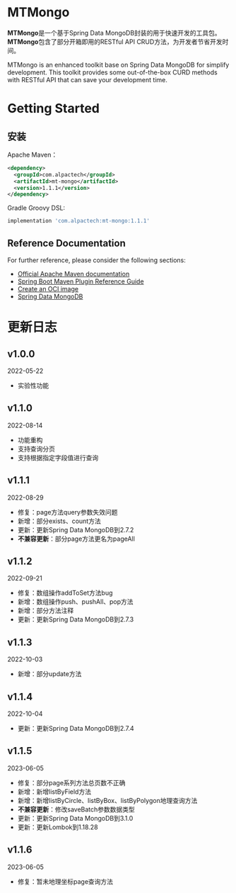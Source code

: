 # MTMongo

**MTMongo**是一个基于Spring Data MongoDB封装的用于快速开发的工具包。
**MTMongo**包含了部分开箱即用的RESTful API CRUD方法，为开发者节省开发时间。

MTMongo is an enhanced toolkit base on Spring Data MongoDB for simplify development.
This toolkit provides some out-of-the-box CURD methods with RESTful API that can save your development time.

# Getting Started

## 安装

Apache Maven：

```xml
<dependency>
  <groupId>com.alpactech</groupId>
  <artifactId>mt-mongo</artifactId>
  <version>1.1.1</version>
</dependency>
```

Gradle Groovy DSL:

```groovy
implementation 'com.alpactech:mt-mongo:1.1.1'
```

## Reference Documentation

For further reference, please consider the following sections:

* [Official Apache Maven documentation](https://maven.apache.org/guides/index.html)
* [Spring Boot Maven Plugin Reference Guide](https://docs.spring.io/spring-boot/docs/2.7.0/maven-plugin/reference/html/)
* [Create an OCI image](https://docs.spring.io/spring-boot/docs/2.7.0/maven-plugin/reference/html/#build-image)
* [Spring Data MongoDB](https://docs.spring.io/spring-boot/docs/2.7.0/reference/htmlsingle/#boot-features-mongodb)

# 更新日志

## v1.0.0

2022-05-22

- 实验性功能

## v1.1.0

2022-08-14

- 功能重构
- 支持查询分页
- 支持根据指定字段值进行查询

## v1.1.1

2022-08-29

- 修复：page方法query参数失效问题
- 新增：部分exists、count方法
- 更新：更新Spring Data MongoDB到2.7.2
- **不兼容更新**：部分page方法更名为pageAll


## v1.1.2

2022-09-21

- 修复：数组操作addToSet方法bug
- 新增：数组操作push、pushAll、pop方法
- 新增：部分方法注释
- 更新：更新Spring Data MongoDB到2.7.3

## v1.1.3

2022-10-03

- 新增：部分update方法

## v1.1.4

2022-10-04

- 更新：更新Spring Data MongoDB到2.7.4

## v1.1.5

2023-06-05

- 修复：部分page系列方法总页数不正确
- 新增：新增listByField方法
- 新增：新增listByCircle、listByBox、listByPolygon地理查询方法
- **不兼容更新**：修改saveBatch参数数据类型
- 更新：更新Spring Data MongoDB到3.1.0
- 更新：更新Lombok到1.18.28


## v1.1.6

2023-06-05

- 修复：暂未地理坐标page查询方法